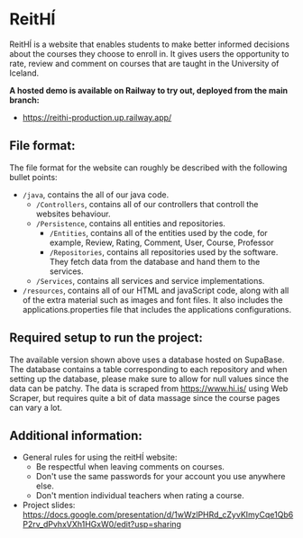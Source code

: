 # ReitHÍ

ReitHÍ is a website that enables students to make better informed decisions about the courses they choose to enroll in. It gives users the opportunity to rate, review and comment on courses that are taught in the University of Iceland.

**A hosted demo is available on Railway to try out, deployed from the main branch:**

* https://reithi-production.up.railway.app/

## File format:
The file format for the website can roughly be described with the following bullet points:
* `/java`, contains the all of our java code.
  * `/Controllers`, contains all of our controllers that controll the websites behaviour.  
  * `/Persistence`, contains all entities and repositories.
    * `/Entities`, contains all of the entities used by the code, for example, Review, Rating, Comment, User, Course, Professor
    * `/Repositories`, contains all repositories used by the software. They fetch data from the database and hand them to the services.
  * `/Services`, contains all services and service implementations.
* `/resources`, contains all of our HTML and javaScript code, along with all of the extra material such as images and font files. It also includes the applications.properties file that includes the applications configurations.

## Required setup to run the project:
The available version shown above uses a database hosted on SupaBase. The database contains a table corresponding to each repository and when setting up the database, please make sure to allow for null values since the data can be patchy. The data is scraped from https://www.hi.is/ using Web Scraper, but requires quite a bit of data massage since the course pages can vary a lot.
## Additional information:
* General rules for using the reitHÍ website:
    - Be respectful when leaving comments on courses.
    - Don't use the same passwords for your account you use anywhere else.
    - Don't mention individual teachers when rating a course.
* Project slides: https://docs.google.com/presentation/d/1wWzlPHRd_cZyvKImyCqe1Qb6P2rv_dPvhxVXh1HGxW0/edit?usp=sharing
